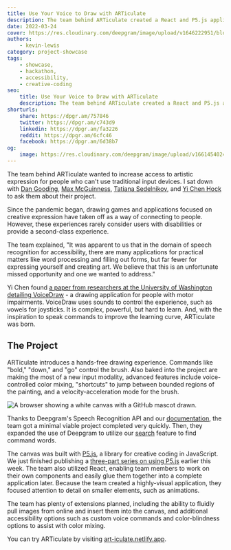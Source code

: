 ```yaml
---
title: Use Your Voice to Draw with ARTiculate
description: The team behind ARTiculate created a React and P5.js application for voice-based drawing to increase access to creative expression. Learn more here.
date: 2022-03-24
cover: https://res.cloudinary.com/deepgram/image/upload/v1646222951/blog/2022/03/draw-with-your-voice-articulate/cover.jpg
authors:
    - kevin-lewis
category: project-showcase
tags:
    - showcase,
    - hackathon,
    - accessibility,
    - creative-coding
seo:
    title: Use Your Voice to Draw with ARTiculate
    description: The team behind ARTiculate created a React and P5.js application for voice-based drawing to increase access to creative expression. Learn more here.
shorturls:
    share: https://dpgr.am/757846
    twitter: https://dpgr.am/c743d9
    linkedin: https://dpgr.am/fa3226
    reddit: https://dpgr.am/6cfc46
    facebook: https://dpgr.am/6d38b7
og:
    image: https://res.cloudinary.com/deepgram/image/upload/v1661454024/blog/draw-with-your-voice-articulate/ograph.png
---
```


The team behind ARTiculate wanted to increase access to artistic expression for people who can't use traditional input devices. I sat down with [Dan Gooding](https://github.com/DanGooding), [Max McGuinness](https://github.com/mgm52), [Tatiana Sedelnikov](https://github.com/tatiana-s), and [Yi Chen Hock](https://github.com/yichenhock) to ask them about their project.

Since the pandemic began, drawing games and applications focused on creative expression have taken off as a way of connecting to people. However, these experiences rarely consider users with disabilities or provide a second-class experience.

The team explained, "It was apparent to us that in the domain of speech recognition for accessibility, there are many applications for practical matters like word processing and filling out forms, but far fewer for expressing yourself and creating art. We believe that this is an unfortunate missed opportunity and one we wanted to address."

Yi Chen found [a paper from researchers at the University of Washington detailing VoiceDraw](https://faculty.washington.edu/wobbrock/pubs/assets-07.03.pdf) - a drawing application for people with motor impairments. VoiceDraw uses sounds to control the experience, such as vowels for joysticks. It is complex, powerful, but hard to learn. And, with the inspiration to speak commands to improve the learning curve, ARTiculate was born.

## The Project

ARTiculate introduces a hands-free drawing experience. Commands like "bold," "down," and "go" control the brush. Also baked into the project are making the most of a new input modality, advanced features include voice-controlled color mixing, "shortcuts" to jump between bounded regions of the painting, and a velocity-acceleration mode for the brush.

![A browser showing a white canvas with a GitHub mascot drawn.](https://res.cloudinary.com/deepgram/image/upload/v1646222952/blog/2022/03/draw-with-your-voice-articulate/screenshot.jpg)

Thanks to Deepgram's Speech Recognition API and our [documentation](https://developers.deepgram.com/documentation/), the team got a minimal viable project completed very quickly. Then, they expanded the use of Deepgram to utilize our [search](https://developers.deepgram.com/documentation/features/search/) feature to find command words.

The canvas was built with [P5.js](https://p5js.org), a library for creative coding in JavaScript. We just finished publishing a [three-part series on using P5.js](https://developers.deepgram.com/blog/2022/03/p5js-getting-started/) earlier this week. The team also utilized React, enabling team members to work on their own components and easily glue them together into a complete application later. Because the team created a highly-visual application, they focused attention to detail on smaller elements, such as animations.

The team has plenty of extensions planned, including the ability to fluidly pull images from online and insert them into the canvas, and additional accessibility options such as custom voice commands and color-blindness options to assist with color mixing.

You can try ARTiculate by visiting [art-iculate.netlify.app](https://art-iculate.netlify.app).

